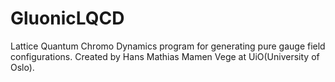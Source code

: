 # GluonicLQCD

Lattice Quantum Chromo Dynamics program for generating pure gauge field configurations. Created by Hans Mathias Mamen Vege at UiO(University of Oslo).
